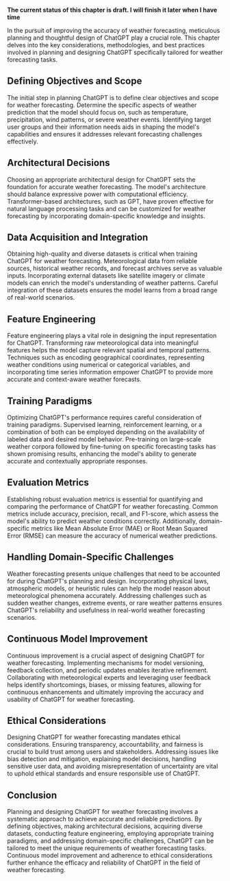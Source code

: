 **The current status of this chapter is draft. I will finish it later when I have time**

In the pursuit of improving the accuracy of weather forecasting, meticulous planning and thoughtful design of ChatGPT play a crucial role. This chapter delves into the key considerations, methodologies, and best practices involved in planning and designing ChatGPT specifically tailored for weather forecasting tasks.

Defining Objectives and Scope
-----------------------------

The initial step in planning ChatGPT is to define clear objectives and scope for weather forecasting. Determine the specific aspects of weather prediction that the model should focus on, such as temperature, precipitation, wind patterns, or severe weather events. Identifying target user groups and their information needs aids in shaping the model's capabilities and ensures it addresses relevant forecasting challenges effectively.

Architectural Decisions
-----------------------

Choosing an appropriate architectural design for ChatGPT sets the foundation for accurate weather forecasting. The model's architecture should balance expressive power with computational efficiency. Transformer-based architectures, such as GPT, have proven effective for natural language processing tasks and can be customized for weather forecasting by incorporating domain-specific knowledge and insights.

Data Acquisition and Integration
--------------------------------

Obtaining high-quality and diverse datasets is critical when training ChatGPT for weather forecasting. Meteorological data from reliable sources, historical weather records, and forecast archives serve as valuable inputs. Incorporating external datasets like satellite imagery or climate models can enrich the model's understanding of weather patterns. Careful integration of these datasets ensures the model learns from a broad range of real-world scenarios.

Feature Engineering
-------------------

Feature engineering plays a vital role in designing the input representation for ChatGPT. Transforming raw meteorological data into meaningful features helps the model capture relevant spatial and temporal patterns. Techniques such as encoding geographical coordinates, representing weather conditions using numerical or categorical variables, and incorporating time series information empower ChatGPT to provide more accurate and context-aware weather forecasts.

Training Paradigms
------------------

Optimizing ChatGPT's performance requires careful consideration of training paradigms. Supervised learning, reinforcement learning, or a combination of both can be employed depending on the availability of labeled data and desired model behavior. Pre-training on large-scale weather corpora followed by fine-tuning on specific forecasting tasks has shown promising results, enhancing the model's ability to generate accurate and contextually appropriate responses.

Evaluation Metrics
------------------

Establishing robust evaluation metrics is essential for quantifying and comparing the performance of ChatGPT for weather forecasting. Common metrics include accuracy, precision, recall, and F1-score, which assess the model's ability to predict weather conditions correctly. Additionally, domain-specific metrics like Mean Absolute Error (MAE) or Root Mean Squared Error (RMSE) can measure the accuracy of numerical weather predictions.

Handling Domain-Specific Challenges
-----------------------------------

Weather forecasting presents unique challenges that need to be accounted for during ChatGPT's planning and design. Incorporating physical laws, atmospheric models, or heuristic rules can help the model reason about meteorological phenomena accurately. Addressing challenges such as sudden weather changes, extreme events, or rare weather patterns ensures ChatGPT's reliability and usefulness in real-world weather forecasting scenarios.

Continuous Model Improvement
----------------------------

Continuous improvement is a crucial aspect of designing ChatGPT for weather forecasting. Implementing mechanisms for model versioning, feedback collection, and periodic updates enables iterative refinement. Collaborating with meteorological experts and leveraging user feedback helps identify shortcomings, biases, or missing features, allowing for continuous enhancements and ultimately improving the accuracy and usability of ChatGPT for weather forecasting.

Ethical Considerations
----------------------

Designing ChatGPT for weather forecasting mandates ethical considerations. Ensuring transparency, accountability, and fairness is crucial to build trust among users and stakeholders. Addressing issues like bias detection and mitigation, explaining model decisions, handling sensitive user data, and avoiding misrepresentation of uncertainty are vital to uphold ethical standards and ensure responsible use of ChatGPT.

Conclusion
----------

Planning and designing ChatGPT for weather forecasting involves a systematic approach to achieve accurate and reliable predictions. By defining objectives, making architectural decisions, acquiring diverse datasets, conducting feature engineering, employing appropriate training paradigms, and addressing domain-specific challenges, ChatGPT can be tailored to meet the unique requirements of weather forecasting tasks. Continuous model improvement and adherence to ethical considerations further enhance the efficacy and reliability of ChatGPT in the field of weather forecasting.
